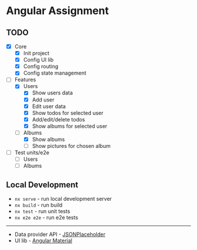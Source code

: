 # Angular Assignment

## TODO

- [x] Core
  - [x] Init project
  - [x] Config UI lib
  - [x] Config routing
  - [x] Config state management
- [ ] Features
  - [x] Users
    - [x] Show users data
    - [x] Add user
    - [x] Edit user data
    - [x] Show todos for selected user
    - [x] Add/edit/delete todos
    - [x] Show albums for selected user
  - [ ] Albums
    - [x] Show albums
    - [ ] Show pictures for chosen album
- [ ] Test units/e2e
  - [ ] Users
  - [ ] Albums

## Local Development

- `nx serve` - run local development server
- `nx build` - run build
- `nx test` - run unit tests
- `nx e2e e2e` - run e2e tests

---

- Data provider API - [JSONPlaceholder](https://jsonplaceholder.typicode.com/)
- UI lib - [Angular Material](https://material.angular.io/)
